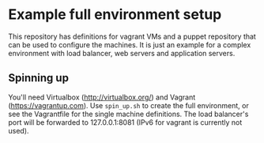 Example full environment setup
==============================

This repository has definitions for vagrant VMs and a puppet repository that can be used to configure the machines. It is just an example for a complex environment with load balancer, web servers and application servers.

Spinning up
-----------

You'll need Virtualbox (http://virtualbox.org/) and Vagrant (https://vagrantup.com). Use ```spin_up.sh``` to create the full environment, or see the Vagrantfile for the single machine definitions. The load balancer's port will be forwarded to 127.0.0.1:8081 (IPv6 for vagrant is currently not used).


